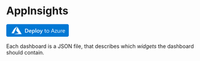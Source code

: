 # AppInsights
<a href="https://portal.azure.com/#create/Microsoft.Template/uri/https%3a%2f%2fraw.githubusercontent.com%2fBertverbeek4PS%2fAppInsights%2fDashboard%2fazuredeploy.json" target="_blank"><img src="https://raw.githubusercontent.com/Azure/azure-quickstart-templates/master/1-CONTRIBUTION-GUIDE/images/deploytoazure.png"/></a>

Each dashboard is a JSON file, that describes which *widgets* the dashboard should contain.
